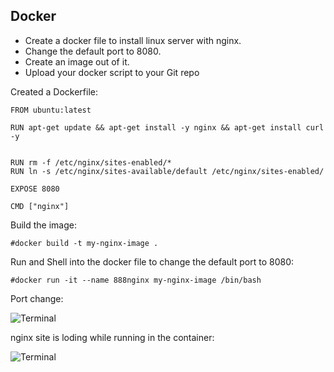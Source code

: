 ## Docker

- Create a docker file to install linux server with nginx.
- Change the default port to 8080.
- Create an image out of it.
- Upload your docker script to your Git repo


Created a Dockerfile:

```
FROM ubuntu:latest

RUN apt-get update && apt-get install -y nginx && apt-get install curl -y


RUN rm -f /etc/nginx/sites-enabled/* 
RUN ln -s /etc/nginx/sites-available/default /etc/nginx/sites-enabled/

EXPOSE 8080

CMD ["nginx"]

```
Build the image:

```
#docker build -t my-nginx-image .

```
Run and Shell into the docker file to change the default port to 8080:

```
#docker run -it --name 888nginx my-nginx-image /bin/bash
```
Port change:

<img src="https://i.ibb.co/VqMDwhq/Screenshot-from-2023-01-23-01-39-13.png" alt="Terminal">

nginx site is loding while running in the container:


<img src="https://i.ibb.co/7Wk95kZ/Screenshot-from-2023-01-23-01-52-10.png" alt="Terminal">



